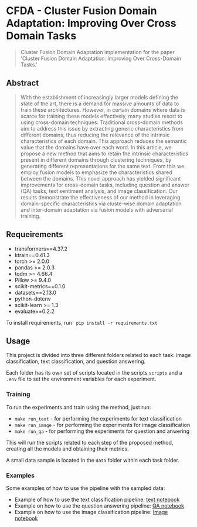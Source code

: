 # CFDA - Cluster Fusion Domain Adaptation: Improving Over Cross Domain Tasks

> Cluster Fusion Domain Adaptation implementation for the paper 'Cluster Fusion Domain Adaptation: Improving Over Cross-Domain Tasks.'

## Abstract

 > With the establishment of increasingly larger models defining the state of the art, there is a demand for massive amounts of data to train these architectures. However, in certain domains where data is scarce for training these models effectively, many studies resort to using cross-domain techniques. Traditional cross-domain methods aim to address this issue by extracting generic characteristics from different domains, thus reducing the relevance of the intrinsic characteristics of each domain. This approach reduces the semantic value that the domains have over each word. In this article, we propose a new method that aims to retain the intrinsic characteristics present in different domains through clustering techniques, by generating different representations for the same text. From this we employ fusion models to emphasize the characteristics shared between the domains. This novel approach has yielded significant improvements for cross-domain tasks, including question and answer (QA) tasks, text sentiment analysis, and image classification. Our results demonstrate the effectiveness of our method in leveraging domain-specific characteristics via cluste-wise domain adaptation and inter-domain adaptation via fusion models with adversarial training.

## Requeirements

- transformers==4.37.2
- ktrain==0.41.3
- torch >= 2.0.0
- pandas >= 2.0.3
- tqdm >= 4.66.4
- Pillow >= 9.4.0
- scikit-metrics==0.1.0
- datasets==2.13.0
- python-dotenv
- scikit-learn >= 1.3
- evaluate==0.2.2

To install requirements, run <code> pip install -r requirements.txt </code>

## Usage

This project is divided into three different folders related to each task: image classification, text classification, and question answering.

Each folder has its own set of scripts located in the scripts <code>scripts</code> and a <code>.env</code> file to set the environment variables for each experiment.

### Training

To run the experiments and train using the method, just run:
 - <code>make run_text</code> - for performing the experiments for text classification
 - <code>make run_image</code> - for performing the experiments for image classification
 - <code>make run_qa</code> - for performing the experiments for question and anwering

This will run the scripts related to each step of the proposed method, creating all the models and obtaining their metrics.

A small data sample is located in the <code>data</code> folder within each task folder.

### Examples

Some examples of how to use the pipeline with the sampled data:
 - Example of how to use the text classification pipeline: [text notebook](https://colab.research.google.com/drive/1UL1CHFUrbTIhpD3asKJtS9zNw8Cjvg7h?usp=drive_open)
 - Example on how to use the question answering pipeline: [QA notebook](https://colab.research.google.com/drive/1ffXS3gJRv_YvbQN2YM39aKwNIouaqNFe#scrollTo=AD6R33_RLI6_)
 - Example on how to use the image classification pipeline: [Image notebook](https://colab.research.google.com/drive/1OvVzwbU8aMxm5M6ZceauDjZuB3g96bkm#scrollTo=kv8wqZWMTnm_)
